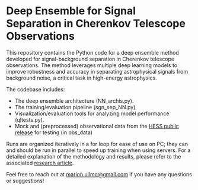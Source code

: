 # Deep Ensemble for Signal Separation in Cherenkov Telescope Observations

This repository contains the Python code for a deep ensemble method developed for signal-background separation in Cherenkov telescope observations. The method leverages multiple deep learning models to improve robustness and accuracy in separating astrophysical signals from background noise, a critical task in high-energy astrophysics.

The codebase includes:

- The deep ensemble architecture (NN_archis.py).
- The training/evaluation pipeline (sgn_sep_NN.py)
- Visualization/evaluation tools for analyzing model performance (qltests.py).
- Mock and (preprocessed) observational data from the [HESS public release](https://www.mpi-hd.mpg.de/HESS/pages/dl3-dr1/) for testing (in obs_data)

Runs are organized iteratively in a for loop for ease of use on PC; they can and should be run in parallel to speed up training when using servers.
For a detailed explanation of the methodology and results, please refer to the associated [research article](https://arxiv.org/abs/2407.01329).

Feel free to reach out at marion.ullmo@gmail.com if you have any questions or suggestions!

